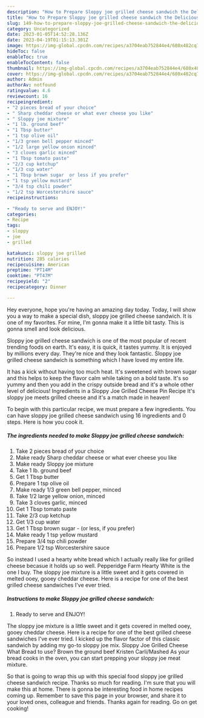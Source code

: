 ```yaml
---
description: "How to Prepare Sloppy joe grilled cheese sandwich the Delicious}"
title: "How to Prepare Sloppy joe grilled cheese sandwich the Delicious}"
slug: 149-how-to-prepare-sloppy-joe-grilled-cheese-sandwich-the-delicious
category: Uncategorized
date: 2023-01-05T14:52:28.136Z
date: 2023-04-19T01:15:13.301Z
image: https://img-global.cpcdn.com/recipes/a3704eab752844e4/680x482cq70/sloppy-joe-grilled-cheese-sandwich-recipe-main-photo.jpg
hideToc: false
enableToc: true
enableTocContent: false
thumbnail: https://img-global.cpcdn.com/recipes/a3704eab752844e4/680x482cq70/sloppy-joe-grilled-cheese-sandwich-recipe-main-photo.jpg
cover: https://img-global.cpcdn.com/recipes/a3704eab752844e4/680x482cq70/sloppy-joe-grilled-cheese-sandwich-recipe-main-photo.jpg
author: Admin
authorAv: notfound
ratingvalue: 4.6
reviewcount: 16
recipeingredient:
- "2 pieces bread of your choice"
- " Sharp cheddar cheese or what ever cheese you like"
- " Sloppy joe mixture"
- "1 lb. ground beef"
- "1 Tbsp butter"
- "1 tsp olive oil"
- "1/3 green bell pepper minced"
- "1/2 large yellow onion minced"
- "3 cloves garlic minced"
- "1 Tbsp tomato paste"
- "2/3 cup ketchup"
- "1/3 cup water"
- "1 Tbsp brown sugar  or less if you prefer"
- "1 tsp yellow mustard"
- "3/4 tsp chili powder"
- "1/2 tsp Worcestershire sauce"
recipeinstructions:

- "Ready to serve and ENJOY!"
categories:
- Recipe
tags:
- sloppy
- joe
- grilled

katakunci: sloppy joe grilled 
nutrition: 285 calories
recipecuisine: American
preptime: "PT14M"
cooktime: "PT47M"
recipeyield: "2"
recipecategory: Dinner

---
```



Hey everyone, hope you're having an amazing day today. Today, I will show you a way to make a special dish, sloppy joe grilled cheese sandwich. It is one of my favorites. For mine, I'm gonna make it a little bit tasty. This is gonna smell and look delicious.

Sloppy joe grilled cheese sandwich is one of the most popular of recent trending foods on earth. It's easy, it is quick, it tastes yummy. It is enjoyed by millions every day. They're nice and they look fantastic. Sloppy joe grilled cheese sandwich is something which I have loved my entire life.

It has a kick without having too much heat. It&#39;s sweetened with brown sugar and this helps to keep the flavor calm while taking on a bold taste. It&#39;s so yummy and then you add in the crispy outside bread and it&#39;s a whole other level of delicious! Ingredients in a Sloppy Joe Grilled Cheese Pin Recipe It&#39;s sloppy joe meets grilled cheese and it&#39;s a match made in heaven!


To begin with this particular recipe, we must prepare a few ingredients. You can have sloppy joe grilled cheese sandwich using 16 ingredients and 0 steps. Here is how you cook it.

<!--inarticleads1-->

##### The ingredients needed to make Sloppy joe grilled cheese sandwich:

1. Take 2 pieces bread of your choice
1. Make ready  Sharp cheddar cheese or what ever cheese you like
1. Make ready  Sloppy joe mixture
1. Take 1 lb. ground beef
1. Get 1 Tbsp butter
1. Prepare 1 tsp olive oil
1. Make ready 1/3 green bell pepper, minced
1. Take 1/2 large yellow onion, minced
1. Take 3 cloves garlic, minced
1. Get 1 Tbsp tomato paste
1. Take 2/3 cup ketchup
1. Get 1/3 cup water
1. Get 1 Tbsp brown sugar - (or less, if you prefer)
1. Make ready 1 tsp yellow mustard
1. Prepare 3/4 tsp chili powder
1. Prepare 1/2 tsp Worcestershire sauce


So instead I used a hearty white bread which I actually really like for grilled cheese becasue it holds up so well. Pepperidge Farm Hearty White is the one I buy. The sloppy joe mixture is a little sweet and it gets covered in melted ooey, gooey cheddar cheese. Here is a recipe for one of the best grilled cheese sandwiches I&#39;ve ever tried. 

<!--inarticleads2-->

##### Instructions to make Sloppy joe grilled cheese sandwich:


1. Ready to serve and ENJOY!

The sloppy joe mixture is a little sweet and it gets covered in melted ooey, gooey cheddar cheese. Here is a recipe for one of the best grilled cheese sandwiches I&#39;ve ever tried. I kicked up the flavor factor of this classic sandwich by adding my go-to sloppy joe mix. Sloppy Joe Grilled Cheese What Bread to use? Brown the ground beef Kristen Carli/Mashed As your bread cooks in the oven, you can start prepping your sloppy joe meat mixture. 

So that is going to wrap this up with this special food sloppy joe grilled cheese sandwich recipe. Thanks so much for reading. I'm sure that you will make this at home. There is gonna be interesting food in home recipes coming up. Remember to save this page in your browser, and share it to your loved ones, colleague and friends. Thanks again for reading. Go on get cooking!
